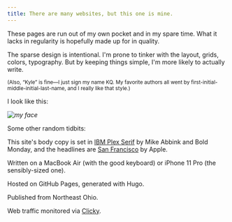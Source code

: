 ```yaml
---
title: There are many websites, but this one is mine.
---
```


These pages are run out of my own pocket and in my spare time. What it lacks in regularity is hopefully made up for in quality. 

The sparse design is intentional. I'm prone to tinker with the layout, grids, colors, typography. But by keeping things simple, I'm more likely to actually write. 

<small>(Also, “Kyle” is fine—I just sign my name KQ. My favorite authors all went by first-initial-middle-initial-last-name, and I really like that style.)</small>

I look like this: 

*![my face](/images/kqd.jpg)*

Some other random tidbits: 

This site's body copy is set in [IBM Plex Serif](https://en.wikipedia.org/wiki/IBM_Plex) by Mike Abbink and Bold Monday, and the headlines are [San Francisco](https://en.wikipedia.org/wiki/San_Francisco_(sans-serif_typeface)) by Apple. 

Written on a MacBook Air (with the good keyboard) or iPhone 11 Pro (the sensibly-sized one). 

Hosted on GitHub Pages, generated with Hugo. 

Published from Northeast Ohio. 

Web traffic monitored via [Clicky](https://clicky.com). 